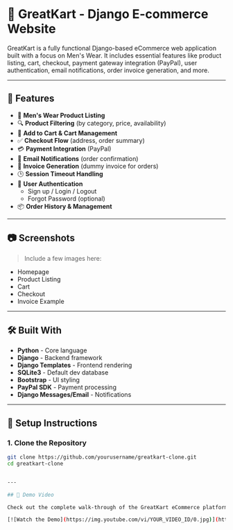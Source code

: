 # 🛒 GreatKart - Django E-commerce Website

GreatKart is a fully functional Django-based eCommerce web application built with a focus on Men's Wear. It includes essential features like product listing, cart, checkout, payment gateway integration (PayPal), user authentication, email notifications, order invoice generation, and more.

---

## 🚀 Features

- 👕 **Men's Wear Product Listing**
- 🔍 **Product Filtering** (by category, price, availability)
- 🛒 **Add to Cart & Cart Management**
- ✅ **Checkout Flow** (address, order summary)
- 💳 **Payment Integration** (PayPal)
- 📧 **Email Notifications** (order confirmation)
- 🧾 **Invoice Generation** (dummy invoice for orders)
- 🕒 **Session Timeout Handling**
- 🔐 **User Authentication**
  - Sign up / Login / Logout
  - Forgot Password (optional)
- 📦 **Order History & Management**

---

## 📷 Screenshots

> Include a few images here:
- Homepage
- Product Listing
- Cart
- Checkout
- Invoice Example

---

## 🛠️ Built With

- **Python** - Core language
- **Django** - Backend framework
- **Django Templates** - Frontend rendering
- **SQLite3** - Default dev database
- **Bootstrap** - UI styling
- **PayPal SDK** - Payment processing
- **Django Messages/Email** - Notifications

---

## 🧪 Setup Instructions

### 1. Clone the Repository

```bash
git clone https://github.com/yourusername/greatkart-clone.git
cd greatkart-clone


---

## 🎥 Demo Video

Check out the complete walk-through of the GreatKart eCommerce platform below:

[![Watch the Demo](https://img.youtube.com/vi/YOUR_VIDEO_ID/0.jpg)](https://www.youtube.com/watch?v=YOUR_VIDEO_ID)
